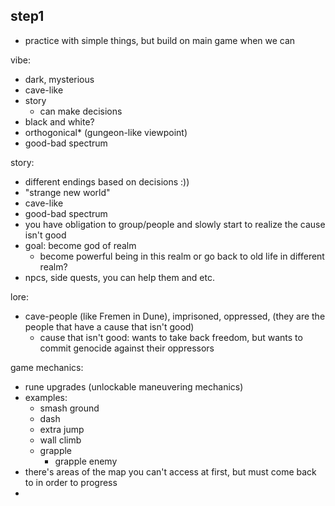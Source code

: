 ## step1

- practice with simple things, but build on main game when we can

vibe:

- dark, mysterious
- cave-like
- story
  - can make decisions
- black and white?
- orthogonical\* (gungeon-like viewpoint)
- good-bad spectrum

story:

- different endings based on decisions :))
- "strange new world"
- cave-like
- good-bad spectrum
- you have obligation to group/people and slowly start to realize the cause isn't good
- goal: become god of realm
  - become powerful being in this realm or go back to old life in different realm?
- npcs, side quests, you can help them and etc.

lore:

- cave-people (like Fremen in Dune), imprisoned, oppressed, (they are the people that have a cause that isn't good)
  - cause that isn't good: wants to take back freedom, but wants to commit genocide against their oppressors

game mechanics:

- rune upgrades (unlockable maneuvering mechanics)
- examples:
  - smash ground
  - dash
  - extra jump
  - wall climb
  - grapple
    - grapple enemy
- there's areas of the map you can't access at first, but must come back to in order to progress
-
